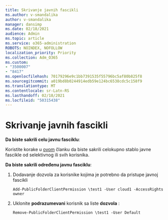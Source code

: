 ```yaml
---
title: Skrivanje javnih fascikli
ms.author: v-smandalika
author: v-smandalika
manager: dansimp
ms.date: 02/18/2021
audience: Admin
ms.topic: article
ms.service: o365-administration
ROBOTS: NOINDEX, NOFOLLOW
localization_priority: Priority
ms.collection: Adm_O365
ms.custom:
- "3500007"
- "8417"
ms.openlocfilehash: 70179296e9c1bb7391535f55796bc5af80b825f8
ms.sourcegitcommit: a019bd8b0244914edb59e124bc6538cdc5c158f9
ms.translationtype: MT
ms.contentlocale: sr-Latn-RS
ms.lasthandoff: 02/18/2021
ms.locfileid: "50315438"
---
```

# <a name="hide-public-folders"></a>Skrivanje javnih fascikli

**Da biste sakrili celu javnu fasciklu**:

Koristite korake u [ovom](https://aka.ms/ControlPF) članku da biste sakrili celokupno stablo javne fascikle od selektivnog ili svih korisnika.

**Da biste sakrili određenu javnu fasciklu**:

1. Dodavanje dozvola za korisnike kojima je potrebno da pristupe javnoj fascikli

    `Add-PublicFolderClientPermission \test1 -User cloud1 -AccessRights owner`

2. Uklonite **podrazumevani** korisnik sa liste **dozvola** :

    `Remove-PublicFolderClientPermission \test1 -User Default`
